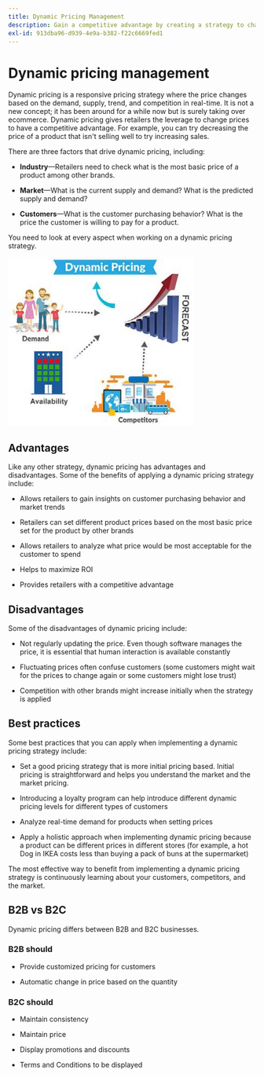 ```yaml
---
title: Dynamic Pricing Management
description: Gain a competitive advantage by creating a strategy to change product prices dynamically based on market conditions.
exl-id: 913dba96-d939-4e9a-b382-f22c6669fed1
---
```

# Dynamic pricing management

Dynamic pricing is a responsive pricing strategy where the price changes based on the demand, supply, trend, and competition in real-time. It is not a new concept; it has been around for a while now but is surely taking over ecommerce. Dynamic pricing gives retailers the leverage to change prices to have a competitive advantage. For example, you can try decreasing the price of a product that isn't selling well to try increasing sales.

There are three factors that drive dynamic pricing, including:

- **Industry**—Retailers need to check what is the most basic price of a product among other brands.

- **Market**—What is the current supply and demand? What is the predicted supply and demand?

- **Customers**—What is the customer purchasing behavior? What is the price the customer is willing to pay for a product.

You need to look at every aspect when working on a dynamic pricing strategy.

![Dynamic pricing diagram](../../assets/playbooks/dynamic-pricing-diagram.png)

## Advantages

Like any other strategy, dynamic pricing has advantages and disadvantages. Some of the benefits of applying a dynamic pricing strategy include:

- Allows retailers to gain insights on customer purchasing behavior and market trends

- Retailers can set different product prices based on the most basic price set for the product by other brands

- Allows retailers to analyze what price would be most acceptable for the customer to spend

- Helps to maximize ROI

- Provides retailers with a competitive advantage

## Disadvantages

Some of the disadvantages of dynamic pricing include:

- Not regularly updating the price. Even though software manages the price, it is essential that human interaction is available constantly

- Fluctuating prices often confuse customers (some customers might wait for the prices to change again or some customers might lose trust)

- Competition with other brands might increase initially when the strategy is applied

## Best practices

Some best practices that you can apply when implementing a dynamic pricing strategy include:

- Set a good pricing strategy that is more initial pricing based. Initial pricing is straightforward and helps you understand the market and the market pricing.

- Introducing a loyalty program can help introduce different dynamic pricing levels for different types of customers

- Analyze real-time demand for products when setting prices

- Apply a holistic approach when implementing dynamic pricing because a product can be different prices in different stores (for example, a hot Dog in IKEA costs less than buying a pack of buns at the supermarket)

The most effective way to benefit from implementing a dynamic pricing strategy is continuously learning about your customers, competitors, and the market.

## B2B vs B2C

Dynamic pricing differs between B2B and B2C businesses.

### B2B should

- Provide customized pricing for customers

- Automatic change in price based on the quantity

### B2C should

- Maintain consistency

- Maintain price

- Display promotions and discounts

- Terms and Conditions to be displayed

